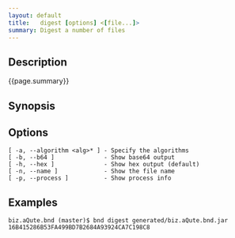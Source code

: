 ```yaml
---
layout: default
title:   digest [options] <[file...]> 
summary: Digest a number of files 
---
```


## Description

{{page.summary}}

## Synopsis

## Options

    [ -a, --algorithm <alg>* ] - Specify the algorithms
    [ -b, --b64 ]              - Show base64 output
    [ -h, --hex ]              - Show hex output (default)
    [ -n, --name ]             - Show the file name
    [ -p, --process ]          - Show process info


## Examples
    biz.aQute.bnd (master)$ bnd digest generated/biz.aQute.bnd.jar 
    16B415286B53FA499BD7B2684A93924CA7C198C8
